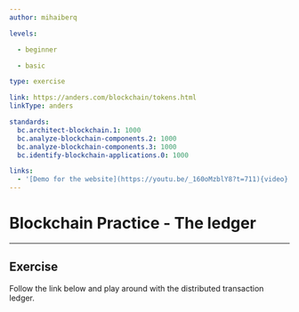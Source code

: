 ```yaml
---
author: mihaiberq

levels:

  - beginner

  - basic

type: exercise

link: https://anders.com/blockchain/tokens.html
linkType: anders

standards:
  bc.architect-blockchain.1: 1000
  bc.analyze-blockchain-components.2: 1000
  bc.analyze-blockchain-components.3: 1000
  bc.identify-blockchain-applications.0: 1000  

links:
  - '[Demo for the website](https://youtu.be/_160oMzblY8?t=711){video}'
---
```


# Blockchain Practice - The ledger

---
## Exercise

Follow the link below and play around with the distributed transaction ledger.
